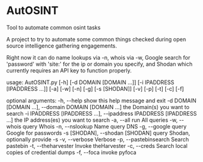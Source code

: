 # AutOSINT
Tool to automate common osint tasks

A project to try to automate some common things checked during open source intelligence gathering engagements.

Right now it can do name lookups via -n, whois via -w, Google search for 'password' with 'site:' for the ip or domain you specify, and Shodan which currently requires an API key to function properly.


usage: AutOSINT.py [-h] [-d DOMAIN [DOMAIN ...]]
                   [-i IPADDRESS [IPADDRESS ...]] [-a] [-w] [-n] [-g]
                   [-s [SHODAN]] [-v] [-p] [-t] [-c] [-f]

optional arguments:
  -h, --help            show this help message and exit
  -d DOMAIN [DOMAIN ...], --domain DOMAIN [DOMAIN ...]
                        the Domain(s) you want to search
  -i IPADDRESS [IPADDRESS ...], --ipaddress IPADDRESS [IPADDRESS ...]
                        the IP address(es) you want to search
  -a, --all             run All queries
  -w, --whois           query Whois
  -n, --nslookup        Name query DNS
  -g, --google          query Google for passwords
  -s [SHODAN], --shodan [SHODAN]
                        query Shodan, optionally provide -s <apikey>
  -v, --verbose         Verbose
  -p, --pastebinsearch  Search pastebin
  -t, --theharvester    Invoke theHarvester
  -c, --creds           Search local copies of credential dumps
  -f, --foca            invoke pyfoca
